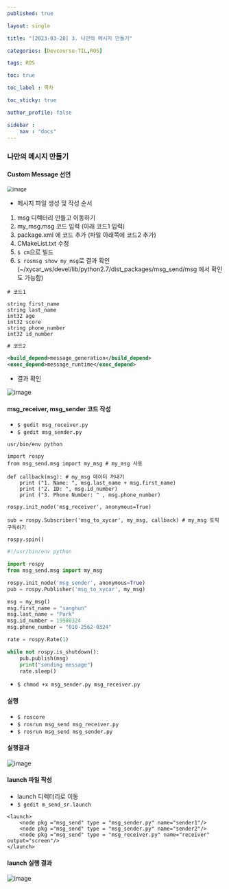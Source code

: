 ```yaml
---
published: true

layout: single

title: "[2023-03-28] 3. 나만의 메시지 만들기"

categories: [Devcourse-TIL,ROS]

tags: ROS

toc: true

toc_label : 목차

toc_sticky: true

author_profile: false

sidebar :
    nav : "docs"
---
```


### 나만의 메시지 만들기

#### Custom Message 선언

<img src="https://user-images.githubusercontent.com/116723552/228772498-ccf5b45a-08cd-4434-be5e-0e74d92a5a87.png" alt="image" style="zoom:80%;" />

- 메시지 파일 생성 및 작성 순서

1. msg 디렉터리 만들고 이동하기
2. my_msg.msg 코드 입력 (아래 코드1 입력)
3. package.xml 에 코드 추가 (파일 아래쪽에 코드2 추가)
4. CMakeList.txt 수정
5. `$ cm`으로 빌드
6. `$ rosmsg show my_msg`로 결과 확인 (~/xycar_ws/devel/lib/python2.7/dist_packages/msg_send/msg 에서 확인도 가능함)



```my_msg.msg
# 코드1

string first_name
string last_name
int32 age
int32 score
string phone_number
int32 id_number
```

```package.xml
# 코드2

<build_depend>message_generation</build_depend>
<exec_depend>message_runtime</exec_depend>
```



- 결과 확인

![image](https://user-images.githubusercontent.com/116723552/228820011-15f1b094-95c1-4bb0-8750-10267f1d8e9a.png)



#### msg_receiver, msg_sender 코드 작성

- `$ gedit msg_receiver.py`
- `$ gedit msg_sender.py`

```msg_receiver
usr/bin/env python

import rospy
from msg_send.msg import my_msg # my_msg 사용

def callback(msg): # my_msg 데이터 꺼내기
    print ("1. Name: ", msg.last_name + msg.first_name)
    print ("2. ID: ", msg.id_number)
    print ("3. Phone Number: " , msg.phone_number) 
    
rospy.init_node('msg_receiver', anonymous=True)

sub = rospy.Subscriber('msg_to_xycar', my_msg, callback) # my_msg 토픽 구독하기

rospy.spin()
```

```msg_sender.py
#!/usr/bin/env python

import rospy
from msg_send.msg import my_msg

rospy.init_node('msg_sender', anonymous=True)
pub = rospy.Publisher('msg_to_xycar', my_msg)

msg = my_msg()
msg.first_name = "sanghun"
msg.last_name = "Park"
msg.id_number = 19980324
msg.phone_number = "010-2562-0324"

rate = rospy.Rate(1)

while not rospy.is_shutdown():
	pub.publish(msg)
	print("sending message")
	rate.sleep()
```

- `$ chmod +x msg_sender.py msg_receiver.py`



#### 실행

- `$ roscore`
- `$ rosrun msg_send msg_receiver.py`
- `$ rosrun msg_send msg_sender.py`



#### 실행결과

![image](https://user-images.githubusercontent.com/116723552/228813405-ba4230bb-c0e8-45b4-8b2d-3acb393b75e7.png)



#### launch 파일 작성 

- launch 디렉터리로 이동
- `$ gedit m_send_sr.launch`

```
<launch>
	<node pkg ="msg_send" type = "msg_sender.py" name="sender1"/>
	<node pkg ="msg_send" type = "msg_sender.py" name="sender2"/>
	<node pkg ="msg_send" type = "msg_receiver.py" name="receiver" output="screen"/>
</launch>
```



#### launch 실행 결과

![image](https://user-images.githubusercontent.com/116723552/228818982-01752de8-3a9a-4476-81e8-e9ef1dddc7ce.png)
